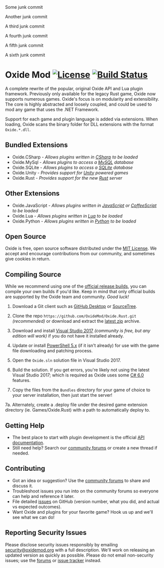 Some junk commit

Another junk commit

A third junk commit

A fourth junk commit

A fifth junk commit

A sixth junk commit

[license]: https://tldrlegal.com/l/mit
[docs]: http://docs.oxidemod.org
[forums]: http://oxidemod.org/
[issues]: https://github.com/OxideMod/Oxide/issues
[downloads]: http://oxidemod.org/downloads/

# Oxide Mod [![License](http://img.shields.io/badge/license-MIT-lightgrey.svg?style=flat)][License] [![Build Status](https://ci.appveyor.com/api/projects/status/b7h4nw8t8d05jsnb?svg=true)](https://ci.appveyor.com/project/oxidemod/oxide)

A complete rewrite of the popular, original Oxide API and Lua plugin framework. Previously only available for the legacy Rust game, Oxide now supports numerous games. Oxide's focus is on modularity and extensibility. The core is highly abstracted and loosely coupled, and could be used to mod any game that uses the .NET Framework.

Support for each game and plugin language is added via extensions. When loading, Oxide scans the binary folder for DLL extensions with the format `Oxide.*.dll`.

## Bundled Extensions

 * Oxide.CSharp - _Allows plugins written in [CSharp](http://en.wikipedia.org/wiki/C_Sharp_(programming_language)) to be loaded_
 * Oxide.MySql - _Allows plugins to access a [MySQL](http://www.mysql.com/) database_
 * Oxide.SQLite - _Allows plugins to access a [SQLite](http://www.sqlite.org/) database_
 * Oxide.Unity - _Provides support for [Unity](http://unity3d.com/) powered games_
 * Oxide.Rust - _Provides support for the new [Rust](http://playrust.com/) server_

 ## Other Extensions
 * Oxide.JavaScript - _Allows plugins written in [JavaScript](http://en.wikipedia.org/wiki/JavaScript) or [CoffeeScript](http://coffeescript.org/) to be loaded_
 * Oxide.Lua - _Allows plugins written in [Lua](http://www.lua.org/) to be loaded_
 * Oxide.Python - _Allows plugins written in [Python](http://en.wikipedia.org/wiki/Python_(programming_language)) to be loaded_

## Open Source

Oxide is free, open source software distributed under the [MIT License][license]. We accept and encourage contributions from our community, and sometimes give cookies in return.

## Compiling Source

While we recommend using one of the [official release builds][downloads], you can compile your own builds if you'd like. Keep in mind that only official builds are supported by the Oxide team and community. _Good luck!_

 1. Download a Git client such as [GitHub Desktop](https://desktop.github.com/) or [SourceTree](https://www.sourcetreeapp.com/).

 2. Clone the repo `https://github.com/OxideMod/Oxide.Rust.git` _(recommended)_ or download and extract the [latest zip](https://github.com/OxideMod/Oxide.Rust/archive/master.zip) archive.

 3. Download and install [Visual Studio 2017](https://www.visualstudio.com/downloads/) _(community is free, but any edition will work)_ if you do not have it installed already.

 4. Update or install [PowerShell 5.x](https://www.microsoft.com/en-us/download/details.aspx?id=54616) (if it isn't already) for use with the game file downloading and patching process.

 5. Open the `Oxide.sln` solution file in Visual Studio 2017.

 6. Build the solution. If you get errors, you're likely not using the latest Visual Studio 2017; which is required as Oxide uses some [C# 6.0](https://github.com/dotnet/roslyn/wiki/New-Language-Features-in-C%23-6) features.

 7. Copy the files from the `Bundles` directory for your game of choice to your server installation, then just start the server!

 7a. Alternately, create a .deploy file under the desired game extension directory (ie. Games/Oxide.Rust) with a path to automatically deploy to.

## Getting Help

* The best place to start with plugin development is the official [API documentation][docs].
* Still need help? Search our [community forums][forums] or create a new thread if needed.

## Contributing

* Got an idea or suggestion? Use the [community forums][forums] to share and discuss it.
* Troubleshoot issues you run into on the community forums so everyone can help and reference it later.
* File detailed [issues] on GitHub (version number, what you did, and actual vs expected outcomes).
* Want Oxide and plugins for your favorite game? Hook us up and we'll see what we can do!

## Reporting Security Issues

Please disclose security issues responsibly by emailing security@oxidemod.org with a full description. We'll work on releasing an updated version as quickly as possible. Please do not email non-security issues; use the [forums] or [issue tracker][issues] instead.
